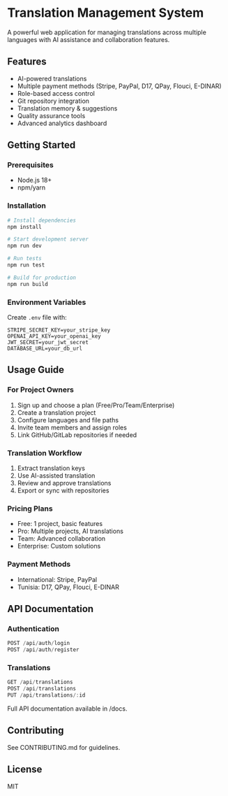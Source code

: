 
# Translation Management System

A powerful web application for managing translations across multiple languages with AI assistance and collaboration features.

## Features

- AI-powered translations 
- Multiple payment methods (Stripe, PayPal, D17, QPay, Flouci, E-DINAR)
- Role-based access control
- Git repository integration
- Translation memory & suggestions
- Quality assurance tools
- Advanced analytics dashboard

## Getting Started

### Prerequisites
- Node.js 18+
- npm/yarn

### Installation
```bash
# Install dependencies
npm install

# Start development server
npm run dev

# Run tests
npm run test

# Build for production
npm run build
```

### Environment Variables
Create `.env` file with:
```
STRIPE_SECRET_KEY=your_stripe_key
OPENAI_API_KEY=your_openai_key
JWT_SECRET=your_jwt_secret
DATABASE_URL=your_db_url
```

## Usage Guide

### For Project Owners
1. Sign up and choose a plan (Free/Pro/Team/Enterprise)
2. Create a translation project
3. Configure languages and file paths
4. Invite team members and assign roles
5. Link GitHub/GitLab repositories if needed

### Translation Workflow
1. Extract translation keys
2. Use AI-assisted translation
3. Review and approve translations
4. Export or sync with repositories

### Pricing Plans
- Free: 1 project, basic features
- Pro: Multiple projects, AI translations
- Team: Advanced collaboration
- Enterprise: Custom solutions

### Payment Methods
- International: Stripe, PayPal
- Tunisia: D17, QPay, Flouci, E-DINAR

## API Documentation

### Authentication
```typescript
POST /api/auth/login
POST /api/auth/register
```

### Translations
```typescript
GET /api/translations
POST /api/translations
PUT /api/translations/:id
```

Full API documentation available in /docs.

## Contributing
See CONTRIBUTING.md for guidelines.

## License
MIT
